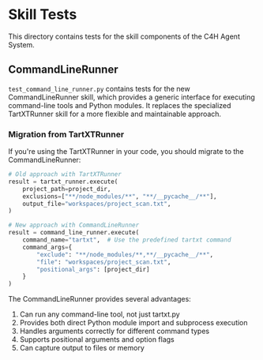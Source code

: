 # Skill Tests

This directory contains tests for the skill components of the C4H Agent System.

## CommandLineRunner

`test_command_line_runner.py` contains tests for the new CommandLineRunner skill, which provides a generic interface for executing command-line tools and Python modules. It replaces the specialized TartXTRunner skill for a more flexible and maintainable approach.

### Migration from TartXTRunner

If you're using the TartXTRunner in your code, you should migrate to the CommandLineRunner:

```python
# Old approach with TartXTRunner
result = tartxt_runner.execute(
    project_path=project_dir,
    exclusions=["**/node_modules/**", "**/__pycache__/**"],
    output_file="workspaces/project_scan.txt",
)

# New approach with CommandLineRunner
result = command_line_runner.execute(
    command_name="tartxt",  # Use the predefined tartxt command
    command_args={
        "exclude": "**/node_modules/**,**/__pycache__/**",
        "file": "workspaces/project_scan.txt",
        "positional_args": [project_dir]
    }
)
```

The CommandLineRunner provides several advantages:
1. Can run any command-line tool, not just tartxt.py
2. Provides both direct Python module import and subprocess execution
3. Handles arguments correctly for different command types
4. Supports positional arguments and option flags
5. Can capture output to files or memory